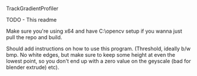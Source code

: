 TrackGradientProfiler

TODO - This readme

Make sure you're using x64 and have C:\opencv setup if you wanna just pull the repo and build. 

Should add instructions on how to use this program. (Threshold, ideally b/w bmp. No white edges, but make sure to keep some height at even the lowest point, so you don't end up with a zero value on the geyscale (bad for blender extrude) etc).

